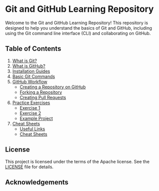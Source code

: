 # Git and GitHub Learning Repository

Welcome to the Git and GitHub Learning Repository! 
This repository is designed to help you understand the basics of Git and GitHub, including using the Git command line interface (CLI) and collaborating on GitHub.

## Table of Contents

1. [What is Git?](./what-is-git.md)
2. [What is GitHub?](./what-is-github.md)
3. [Installation Guides](./installation-guides.md)
4. [Basic Git Commands](./basic-git-commands.md)
5. [GitHub Workflow](./github-workflow)
    - [Creating a Repository on GitHub](./github-workflow/create-repo.md)
    - [Forking a Repository](./github-workflow/forking.md)
    - [Creating Pull Requests](./github-workflow/pull-requests.md)
8. [Practice Exercises](./exercises)
    - [Exercise 1](./exercises/exercise1.md)
    - [Exercise 2](./exercises/exercise2.md)
    - [Example Project](./exercises/example-project/project-instructions.md)
9. [Cheat Sheets](./atlassian-git-cheatsheet.pdf)
    - [Useful Links](./resources/useful-links.md)
    - [Cheat Sheets](./resources/cheat-sheets.md)


## License

This project is licensed under the terms of the Apache license. See the [LICENSE](./LICENSE) file for details.

## Acknowledgements


